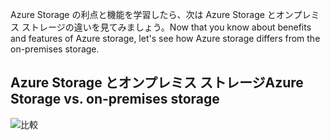 <span data-ttu-id="f6806-101">Azure Storage の利点と機能を学習したら、次は Azure Storage とオンプレミス ストレージの違いを見てみましょう。</span><span class="sxs-lookup"><span data-stu-id="f6806-101">Now that you know about benefits and features of Azure storage, let's see how Azure storage differs from the on-premises storage.</span></span>

## <a name="azure-storage-vs-on-premises-storage"></a><span data-ttu-id="f6806-102">Azure Storage とオンプレミス ストレージ</span><span class="sxs-lookup"><span data-stu-id="f6806-102">Azure Storage vs. on-premises storage</span></span>

![比較](../images/Comparison.png)
